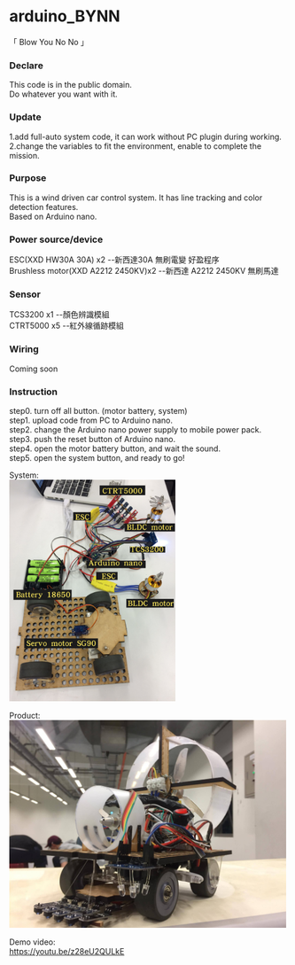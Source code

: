 # arduino_BYNN
「 Blow You No No 」  

### Declare  
This code is in the public domain.  
Do whatever you want with it.  
  
### Update  
1.add full-auto system code, it can work without PC plugin during working.  
2.change the variables to fit the environment, enable to complete the mission.  
  
### Purpose  
This is a wind driven car control system. It has line tracking and color detection features.  
Based on Arduino nano.  
  
### Power source/device  
ESC(XXD HW30A 30A) x2  --新西達30A 無刷電變 好盈程序  
Brushless motor(XXD A2212 2450KV)x2  --新西達 A2212 2450KV 無刷馬達  
  
### Sensor  
TCS3200 x1 --顏色辨識模組  
CTRT5000 x5 --紅外線循跡模組  
  
### Wiring  
Coming soon  
  
### Instruction  
step0. turn off all button. (motor battery, system)  
step1. upload code from PC to Arduino nano.  
step2. change the Arduino nano power supply to mobile power pack.  
step3. push the reset button of Arduino nano.  
step4. open the motor battery button, and wait the sound.  
step5. open the system button, and ready to go!  
  
System:  
<img src="https://raw.githubusercontent.com/shannon112/arduino_BYNN/master/image.jpg" width="300">
  
Product:  
<img src="https://raw.githubusercontent.com/shannon112/arduino_BYNN/master/image02.jpg" width="500">
  
Demo video:  
https://youtu.be/z28eU2QULkE
